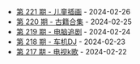 * [第 221 期 - 儿童插画](https://day.tsq360.cf/posts/221-儿童插画) - 2024-02-26
* [第 220 期 - 古籍合集](https://day.tsq360.cf/posts/220-古籍合集) - 2024-02-25
* [第 219 期 - 电脑追剧](https://day.tsq360.cf/posts/219-电脑追剧) - 2024-02-24
* [第 218 期 - 车机DJ](https://day.tsq360.cf/posts/218-车机DJ) - 2024-02-23
* [第 217 期 - 电视k歌](https://day.tsq360.cf/posts/217-电视k歌) - 2024-02-22
